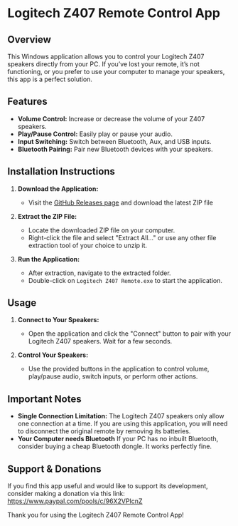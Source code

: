 # Logitech Z407 Remote Control App

## Overview

This Windows application allows you to control your Logitech Z407 speakers directly from your PC. If you’ve lost your remote, it’s not functioning, or you prefer to use your computer to manage your speakers, this app is a perfect solution.

## Features

- **Volume Control:** Increase or decrease the volume of your Z407 speakers.
- **Play/Pause Control:** Easily play or pause your audio.
- **Input Switching:** Switch between Bluetooth, Aux, and USB inputs.
- **Bluetooth Pairing:** Pair new Bluetooth devices with your speakers.

## Installation Instructions

1. **Download the Application:**
   - Visit the [GitHub Releases page](#) and download the latest ZIP file

2. **Extract the ZIP File:**
   - Locate the downloaded ZIP file on your computer.
   - Right-click the file and select "Extract All..." or use any other file extraction tool of your choice to unzip it.

3. **Run the Application:**
   - After extraction, navigate to the extracted folder.
   - Double-click on `Logitech Z407 Remote.exe` to start the application.

## Usage

1. **Connect to Your Speakers:**
   - Open the application and click the "Connect" button to pair with your Logitech Z407 speakers. Wait for a few seconds.

2. **Control Your Speakers:**
   - Use the provided buttons in the application to control volume, play/pause audio, switch inputs, or perform other actions.

## Important Notes

- **Single Connection Limitation:** The Logitech Z407 speakers only allow one connection at a time. If you are using this application, you will need to disconnect the original remote by removing its batteries.
- **Your Computer needs Bluetooth** If your PC has no inbuilt Bluetooth, consider buying a cheap Bluetooth dongle. It works perfectly fine.

## Support & Donations

If you find this app useful and would like to support its development, consider making a donation via this link: https://www.paypal.com/pools/c/96X2VPIcnZ


Thank you for using the Logitech Z407 Remote Control App!
